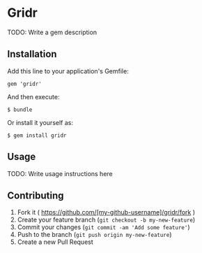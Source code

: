 # Gridr

TODO: Write a gem description

## Installation

Add this line to your application's Gemfile:

    gem 'gridr'

And then execute:

    $ bundle

Or install it yourself as:

    $ gem install gridr

## Usage

TODO: Write usage instructions here

## Contributing

1. Fork it ( https://github.com/[my-github-username]/gridr/fork )
2. Create your feature branch (`git checkout -b my-new-feature`)
3. Commit your changes (`git commit -am 'Add some feature'`)
4. Push to the branch (`git push origin my-new-feature`)
5. Create a new Pull Request
